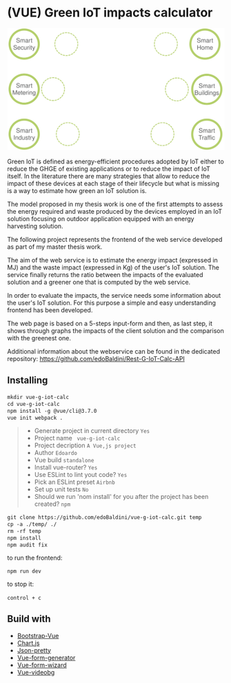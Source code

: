 # (VUE) Green IoT impacts calculator

 <img src="/readme-images/IotLandscape.svg" alt="BootstrapVue"/>
 
Green IoT is defined as energy-efficient procedures adopted by IoT either to reduce the GHGE of existing applications or to reduce the impact of IoT itself. In the literature there are many strategies that allow to reduce the impact of these devices at each stage of their lifecycle but what is missing is a way to estimate how green an IoT solution is.

The model proposed in my thesis work is one of the first attempts to assess the energy required and waste produced by the devices employed in an IoT solution  focusing on outdoor application equipped with an energy harvesting solution.

The following project represents the frontend of the web service developed as part of my master thesis work.

The aim of the web service is to estimate the energy impact (expressed in MJ) and the waste impact (expressed in Kg) of the user's IoT solution. The service finally returns the ratio between the impacts of the evaluated solution and a greener one that is computed by the web service.

In order to evaluate the impacts, the service needs some information about the user's IoT solution. For this purpose a simple and easy understanding frontend has been developed. 

The web page is based on a 5-steps input-form and then, as last step, it shows through graphs the impacts of the client solution and the comparison with the greenest one. 

Additional information about the webservice can be found in the dedicated repository: https://github.com/edoBaldini/Rest-G-IoT-Calc-API

## Installing	

```
mkdir vue-g-iot-calc
cd vue-g-iot-calc
npm install -g @vue/cli@3.7.0
vue init webpack .
```

> - Generate project in current directory ```Yes```
> - Project name ``` vue-g-iot-calc```
> - Project decription ```A Vue,js project```
> - Author ```Edoardo```
> - Vue build ```standalone```
> - Install vue-router? ```Yes```
> - Use ESLint to lint yout code? ```Yes```
> - Pick an ESLint preset ```Airbnb```
> - Set up unit tests ```No```
> - Should we run 'nom install' for you after the project has been created? ```npm```

```
git clone https://github.com/edoBaldini/vue-g-iot-calc.git temp
cp -a ./temp/ ./
rm -rf temp
npm install
npm audit fix
```

to run the frontend:

```
npm run dev
```

to stop it:

```control + c```

## Build with

- <a href="https://bootstrap-vue.js.org/">Bootstrap-Vue</a>
- <a href="https://www.chartjs.org/">Chart.js</a>
- <a href="https://www.npmjs.com/package/vue-json-pretty">Json-pretty</a>
- <a href="https://github.com/vue-generators/vue-form-generator">Vue-form-generator</a>
- <a href="https://github.com/BinarCode/vue-form-wizard">Vue-form-wizard</a>
- <a href="https://www.npmjs.com/package/vue-videobg">Vue-videobg</a>
